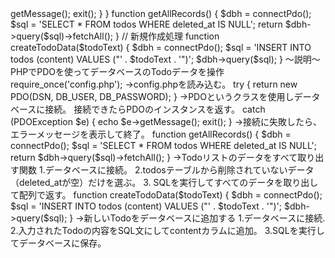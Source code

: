 <?php
require_once('config.php');

// PDOクラスのインスタンス化
function connectPdo()
{
  try {
    return new PDO(DSN, DB_USER, DB_PASSWORD);
  } catch (PDOException $e) {
    echo $e->getMessage();
    exit();
  }
}

function getAllRecords()
{
  $dbh = connectPdo();
  $sql = 'SELECT * FROM todos WHERE deleted_at IS NULL';
  return $dbh->query($sql)->fetchAll();
}

// 新規作成処理
function createTodoData($todoText)
{
  $dbh = connectPdo();
  $sql = 'INSERT INTO todos (content) VALUES ("' . $todoText . '")';
  $dbh->query($sql);
}







〜説明〜
PHPでPDOを使ってデータベースのTodoデータを操作


require_once('config.php');
→config.phpを読み込む。

try {
  return new PDO(DSN, DB_USER, DB_PASSWORD);
}
→PDOというクラスを使用しデータベースに接続。
接続できたらPDOのインスタンスを返す。


catch (PDOException $e) {
  echo $e->getMessage();
  exit();
}
→接続に失敗したら、エラーメッセージを表示して終了。


function getAllRecords()
{
  $dbh = connectPdo();
  $sql = 'SELECT * FROM todos WHERE deleted_at IS NULL';
  return $dbh->query($sql)->fetchAll();
}
→Todoリストのデータをすべて取り出す関数
1.データベースに接続。
2.todosテーブルから削除されていないデータ（deleted_atが空）だけを選ぶ。
3. SQLを実行してすべてのデータを取り出して配列で返す。



function createTodoData($todoText)
{
  $dbh = connectPdo();
  $sql = 'INSERT INTO todos (content) VALUES ("' . $todoText . '")';
  $dbh->query($sql);
}
→新しいTodoをデータベースに追加する
1.データベースに接続.
2.入力されたTodoの内容をSQL文にしてcontentカラムに追加。
3.SQLを実行してデータベースに保存。